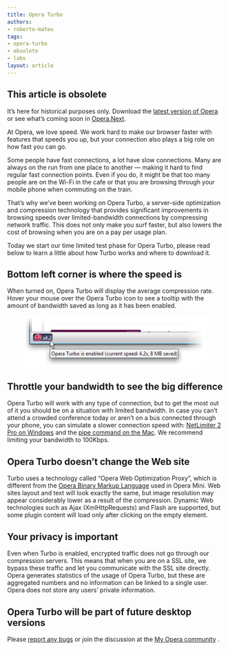 ```yaml
---
title: Opera Turbo
authors:
- roberto-mateu
tags:
- opera-turbo
- obsolete
- labs
layout: article
---
```


## This article is obsolete

It’s here for historical purposes only. Download the [latest version of Opera][1] or see what’s coming soon in [Opera.Next][2].

[1]: http://www.opera.com/browser/
[2]: http://www.opera.com/browser/next/

At Opera, we love speed. We work hard to make our browser faster with features that speeds you up, but your connection also plays a big role on how fast you can go.

Some people have fast connections, a lot have slow connections. Many are always on the run from one place to another — making it hard to find regular fast connection points. Even if you do, it might be that too many people are on the Wi-Fi in the cafe or that you are browsing through your mobile phone when commuting on the train.

That’s why we’ve been working on Opera Turbo, a server-side optimization and compression technology that provides significant improvements in browsing speeds over limited-bandwidth connections by compressing network traffic. This does not only make you surf faster, but also lowers the cost of browsing when you are on a pay per usage plan.

Today we start our time limited test phase for Opera Turbo, please read below to learn a little about how Turbo works and where to download it.

##  Bottom left corner is where the speed is

When turned on, Opera Turbo will display the average compression rate. Hover your mouse over the Opera Turbo icon to see a tooltip with the amount of bandwidth saved as long as it has been enabled.

<figure>
	<img src="/articles/opera-turbo/hover.gif">
</figure>

##  Throttle your bandwidth to see the big difference

Opera Turbo will work with any type of connection, but to get the most out of it you should be on a situation with limited bandwidth. In case you can’t attend a crowded conference today or aren’t on a bus connected through your phone, you can simulate a slower connection speed with: [NetLimiter 2 Pro on Windows][4] and the [pipe command on the Mac][5]. We recommend limiting your bandwidth to 100Kbps.

[4]: http://www.netlimiter.com/download.php
[5]: http://www.macosxhints.com/article.php?story=20080119112509736

##  Opera Turbo doesn’t change the Web site

Turbo uses a technology called “Opera Web Optimization Proxy”, which is different from the [Opera Binary Markup Language][6] used in Opera Mini. Web sites layout and text will look exactly the same, but image resolution may appear considerably lower as a result of the compression. Dynamic Web technologies such as Ajax (XmlHttpRequests) and Flash are supported, but some plugin content will load only after clicking on the empty element.

[6]: /articles/opera-binary-markup-language/

##  Your privacy is important

Even when Turbo is enabled, encrypted traffic does not go through our compression servers. This means that when you are on a SSL site, we bypass these traffic and let you communicate with the SSL site directly. Opera generates statistics of the usage of Opera Turbo, but these are aggregated numbers and no information can be linked to a single user. Opera does not store any users’ private information.

##  Opera Turbo will be part of future desktop versions

Please [report any bugs][7] or join the discussion at the [My Opera community][8] .

[7]: https://bugs.opera.com/wizard/
[8]: http://my.opera.com/community/forums/forum.dml?id=31
